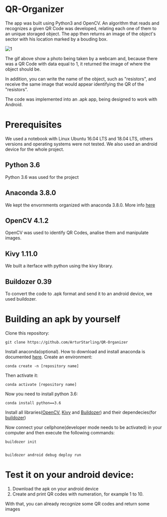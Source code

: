 # QR-Organizer
The app was built using Python3 and OpenCV. An algorithm that reads and recognizes a given QR Code was developed, relating each one of them to an unique storaged object. The app then returns an image of the object's sector with his location marked by a bouding box. 

![1](https://im7.ezgif.com/tmp/ezgif-7-522be58c21fc.webp)

The gif above show a photo being taken by a webcam and, because there was a QR Code with data equal to 1, it returned the image of where the object should be. 

In addition, you can write the name of the object, such as "resistors", and receive the same image that would appear identifying the QR of the "resistors".

The code was implemented into an .apk app, being designed to work with Android. 



# Prerequisites
We used a notebook with Linux Ubuntu 16.04 LTS and 18.04 LTS, others versions and operating systems were not tested. We also used an android device for the whole project.

## Python 3.6 
Python 3.6 was used for the project


## Anaconda 3.8.0
We kept the envornments organized with anaconda 3.8.0. More info [here](https://www.anaconda.com/products/individual)

## OpenCV 4.1.2
OpenCV was used to identify QR Codes, analise them and manipulate images.

## Kivy 1.11.0
We built a iterface with python using the kivy library.

## Buildozer 0.39
To convert the code to .apk format and send it to an android device, we used buildozer.


# Building an apk by yourself
Clone this repository:

	git clone https://github.com/ArturStarling/QR-Organizer
	
Install anaconda(optional). How to download and install anaconda is documented [here](https://docs.anaconda.com/anaconda/install/).
Create an environment:

	conda create -n [repository name]
	
Then activate it:

	conda activate [repository name]
	
Now you need to install python 3.6:

	conda install python==3.6

Install all libraries([OpenCV](https://anaconda.org/conda-forge/opencv), [Kivy](https://anaconda.org/conda-forge/kivy) and [Buildozer](https://anaconda.org/travis/buildozer)) and their dependecies(for [buildozer](https://buildozer.readthedocs.io/en/latest/installation.html))

Now connect your cellphone(developer mode needs to be activated) in your computer and then execute the following commands:
	
	buildozer init


	buildozer android debug deploy run


# Test it on your android device:
1. Download the apk on your android device
2. Create and print QR codes with numeration, for example 1 to 10.

With that, you can already recognize some QR codes and return some images
